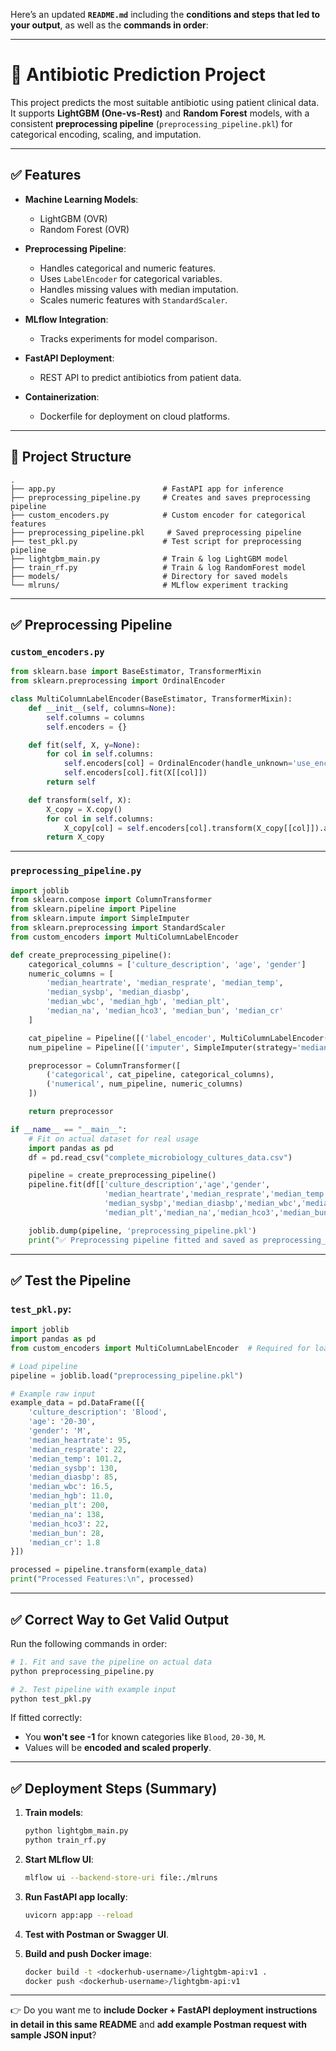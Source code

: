 Here’s an updated **`README.md`** including the **conditions and steps that led to your output**, as well as the **commands in order**:

---

# 🧪 Antibiotic Prediction Project

This project predicts the most suitable antibiotic using patient clinical data. It supports **LightGBM (One-vs-Rest)** and **Random Forest** models, with a consistent **preprocessing pipeline** (`preprocessing_pipeline.pkl`) for categorical encoding, scaling, and imputation.

---

## ✅ **Features**

* **Machine Learning Models**:

  * LightGBM (OVR)
  * Random Forest (OVR)
* **Preprocessing Pipeline**:

  * Handles categorical and numeric features.
  * Uses `LabelEncoder` for categorical variables.
  * Handles missing values with median imputation.
  * Scales numeric features with `StandardScaler`.
* **MLflow Integration**:

  * Tracks experiments for model comparison.
* **FastAPI Deployment**:

  * REST API to predict antibiotics from patient data.
* **Containerization**:

  * Dockerfile for deployment on cloud platforms.

---

## 📂 **Project Structure**

```
.
├── app.py                        # FastAPI app for inference
├── preprocessing_pipeline.py     # Creates and saves preprocessing pipeline
├── custom_encoders.py            # Custom encoder for categorical features
├── preprocessing_pipeline.pkl     # Saved preprocessing pipeline
├── test_pkl.py                   # Test script for preprocessing pipeline
├── lightgbm_main.py              # Train & log LightGBM model
├── train_rf.py                   # Train & log RandomForest model
├── models/                       # Directory for saved models
└── mlruns/                       # MLflow experiment tracking
```

---

## ✅ **Preprocessing Pipeline**

### **`custom_encoders.py`**

```python
from sklearn.base import BaseEstimator, TransformerMixin
from sklearn.preprocessing import OrdinalEncoder

class MultiColumnLabelEncoder(BaseEstimator, TransformerMixin):
    def __init__(self, columns=None):
        self.columns = columns
        self.encoders = {}

    def fit(self, X, y=None):
        for col in self.columns:
            self.encoders[col] = OrdinalEncoder(handle_unknown='use_encoded_value', unknown_value=-1)
            self.encoders[col].fit(X[[col]])
        return self

    def transform(self, X):
        X_copy = X.copy()
        for col in self.columns:
            X_copy[col] = self.encoders[col].transform(X_copy[[col]]).astype(int)
        return X_copy
```

---

### **`preprocessing_pipeline.py`**

```python
import joblib
from sklearn.compose import ColumnTransformer
from sklearn.pipeline import Pipeline
from sklearn.impute import SimpleImputer
from sklearn.preprocessing import StandardScaler
from custom_encoders import MultiColumnLabelEncoder

def create_preprocessing_pipeline():
    categorical_columns = ['culture_description', 'age', 'gender']
    numeric_columns = [
        'median_heartrate', 'median_resprate', 'median_temp',
        'median_sysbp', 'median_diasbp',
        'median_wbc', 'median_hgb', 'median_plt',
        'median_na', 'median_hco3', 'median_bun', 'median_cr'
    ]

    cat_pipeline = Pipeline([('label_encoder', MultiColumnLabelEncoder(columns=categorical_columns))])
    num_pipeline = Pipeline([('imputer', SimpleImputer(strategy='median')), ('scaler', StandardScaler())])

    preprocessor = ColumnTransformer([
        ('categorical', cat_pipeline, categorical_columns),
        ('numerical', num_pipeline, numeric_columns)
    ])

    return preprocessor

if __name__ == "__main__":
    # Fit on actual dataset for real usage
    import pandas as pd
    df = pd.read_csv("complete_microbiology_cultures_data.csv")

    pipeline = create_preprocessing_pipeline()
    pipeline.fit(df[['culture_description','age','gender',
                     'median_heartrate','median_resprate','median_temp',
                     'median_sysbp','median_diasbp','median_wbc','median_hgb',
                     'median_plt','median_na','median_hco3','median_bun','median_cr']])

    joblib.dump(pipeline, 'preprocessing_pipeline.pkl')
    print("✅ Preprocessing pipeline fitted and saved as preprocessing_pipeline.pkl")
```

---

## ✅ **Test the Pipeline**

### `test_pkl.py`:

```python
import joblib
import pandas as pd
from custom_encoders import MultiColumnLabelEncoder  # Required for loading

# Load pipeline
pipeline = joblib.load("preprocessing_pipeline.pkl")

# Example raw input
example_data = pd.DataFrame([{
    'culture_description': 'Blood',
    'age': '20-30',
    'gender': 'M',
    'median_heartrate': 95,
    'median_resprate': 22,
    'median_temp': 101.2,
    'median_sysbp': 130,
    'median_diasbp': 85,
    'median_wbc': 16.5,
    'median_hgb': 11.0,
    'median_plt': 200,
    'median_na': 138,
    'median_hco3': 22,
    'median_bun': 28,
    'median_cr': 1.8
}])

processed = pipeline.transform(example_data)
print("Processed Features:\n", processed)
```

---

## ✅ **Correct Way to Get Valid Output**

Run the following commands in order:

```bash
# 1. Fit and save the pipeline on actual data
python preprocessing_pipeline.py

# 2. Test pipeline with example input
python test_pkl.py
```

If fitted correctly:

* You **won't see -1** for known categories like `Blood`, `20-30`, `M`.
* Values will be **encoded and scaled properly**.

---

## ✅ Deployment Steps (Summary)

1. **Train models**:

   ```bash
   python lightgbm_main.py
   python train_rf.py
   ```
2. **Start MLflow UI**:

   ```bash
   mlflow ui --backend-store-uri file:./mlruns
   ```
3. **Run FastAPI app locally**:

   ```bash
   uvicorn app:app --reload
   ```
4. **Test with Postman or Swagger UI**.
5. **Build and push Docker image**:

   ```bash
   docker build -t <dockerhub-username>/lightgbm-api:v1 .
   docker push <dockerhub-username>/lightgbm-api:v1
   ```

---

👉 Do you want me to **include Docker + FastAPI deployment instructions in detail in this same README** and **add example Postman request with sample JSON input**?

